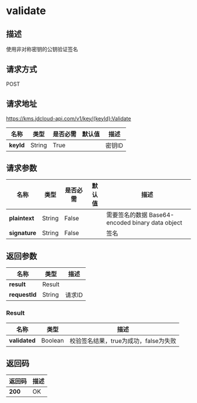 # validate


## 描述
使用非对称密钥的公钥验证签名

## 请求方式
POST

## 请求地址
https://kms.jdcloud-api.com/v1/key/{keyId}:Validate

|名称|类型|是否必需|默认值|描述|
|---|---|---|---|---|
|**keyId**|String|True| |密钥ID|

## 请求参数
|名称|类型|是否必需|默认值|描述|
|---|---|---|---|---|
|**plaintext**|String|False| |需要签名的数据 Base64-encoded binary data object|
|**signature**|String|False| |签名|


## 返回参数
|名称|类型|描述|
|---|---|---|
|**result**|Result| |
|**requestId**|String|请求ID|

### <div id="Result">Result</div>
|名称|类型|描述|
|---|---|---|
|**validated**|Boolean|校验签名结果，true为成功，false为失败|

## 返回码
|返回码|描述|
|---|---|
|**200**|OK|
